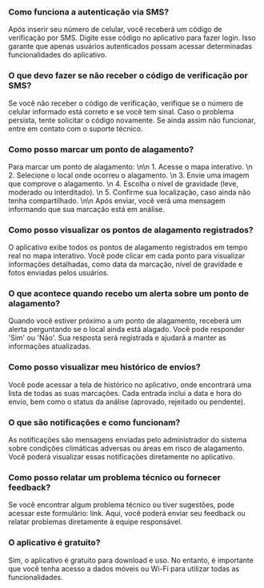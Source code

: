 ### Como funciona a autenticação via SMS?

Após inserir seu número de celular, você receberá um código de verificação por SMS. Digite esse código no aplicativo para fazer login. Isso garante que apenas usuários autenticados possam acessar determinadas funcionalidades do aplicativo.

### O que devo fazer se não receber o código de verificação por SMS?

Se você não receber o código de verificação, verifique se o número de celular informado está correto e se você tem sinal. Caso o problema persista, tente solicitar o código novamente. Se ainda assim não funcionar, entre em contato com o suporte técnico.

### Como posso marcar um ponto de alagamento?

Para marcar um ponto de alagamento: \n\n 1. Acesse o mapa interativo. \n 2. Selecione o local onde ocorreu o alagamento. \n 3. Envie uma imagem que comprove o alagamento. \n 4. Escolha o nível de gravidade (leve, moderado ou interditado). \n 5. Confirme sua localização, caso ainda não tenha compartilhado. \n\n Após enviar, você verá uma mensagem informando que sua marcação está em análise.

### Como posso visualizar os pontos de alagamento registrados?

O aplicativo exibe todos os pontos de alagamento registrados em tempo real no mapa interativo. Você pode clicar em cada ponto para visualizar informações detalhadas, como data da marcação, nível de gravidade e fotos enviadas pelos usuários.

### O que acontece quando recebo um alerta sobre um ponto de alagamento?

Quando você estiver próximo a um ponto de alagamento, receberá um alerta perguntando se o local ainda está alagado. Você pode responder 'Sim' ou 'Não'. Sua resposta será registrada e ajudará a manter as informações atualizadas.

### Como posso visualizar meu histórico de envios?

Você pode acessar a tela de histórico no aplicativo, onde encontrará uma lista de todas as suas marcações. Cada entrada inclui a data e hora do envio, bem como o status da análise (aprovado, rejeitado ou pendente).

### O que são notificações e como funcionam?

As notificações são mensagens enviadas pelo administrador do sistema sobre condições climáticas adversas ou áreas em risco de alagamento. Você poderá visualizar essas notificações diretamente no aplicativo.

### Como posso relatar um problema técnico ou fornecer feedback?

Se você encontrar algum problema técnico ou tiver sugestões, pode acessar este formulário: link. Aqui, você poderá enviar seu feedback ou relatar problemas diretamente à equipe responsável.

### O aplicativo é gratuito?

Sim, o aplicativo é gratuito para download e uso. No entanto, é importante que você tenha acesso a dados móveis ou Wi-Fi para utilizar todas as funcionalidades.
